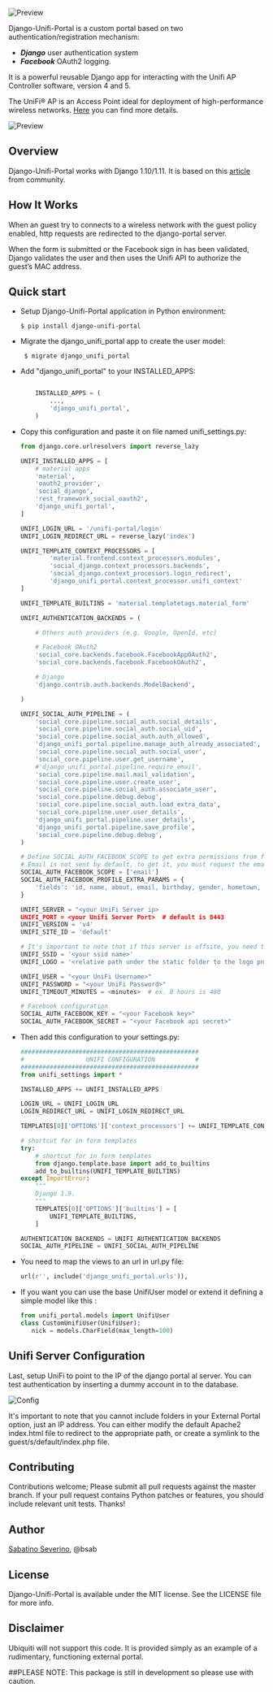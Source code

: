 ![Preview](logo-django-unifi.png)

Django-Unifi-Portal is a custom portal based on two authentication/registration mechanism:
- **_Django_** user authentication system
- **_Facebook_** OAuth2 logging. 

It is a powerful reusable Django app for interacting with the Unifi AP Controller software, version 4 and 5.

The UniFi® AP is an Access Point ideal for deployment of high-performance wireless networks. [Here](https://www.ubnt.com/unifi/unifi-ap/) you can find more details.

![Preview](screen/login_reg.png)

Overview
--------

Django-Unifi-Portal works with Django 1.10/1.11.
It is based on this [article](https://help.ubnt.com/hc/en-us/articles/204950374-UniFi-Custom-Portal-With-Individual-Usernames-and-Passwords-) from community.

How It Works
--------

When an guest try to connects to a wireless network with the guest policy enabled, http requests are redirected to the django-portal server.
 
When the form is submitted or the Facebook sign in has been validated, Django validates the user and then uses the Unifi API to authorize the guest’s MAC address.

Quick start
-----------

-  Setup Django-Unifi-Portal application in Python environment:


       $ pip install django-unifi-portal


-  Migrate the django_unifi_portal app to create the user model:


        $ migrate django_unifi_portal

-  Add "django_unifi_portal" to your INSTALLED\_APPS:

   ```python

       INSTALLED_APPS = (
           ...,
           'django_unifi_portal',
       )
   ```
   
- Copy this configuration and paste it on file named unifi_settings.py:

    ```python
    from django.core.urlresolvers import reverse_lazy
    
    UNIFI_INSTALLED_APPS = [
        # material apps
        'material',
        'oauth2_provider',
        'social_django',
        'rest_framework_social_oauth2',
        'django_unifi_portal',
    ]
    
    UNIFI_LOGIN_URL = '/unifi-portal/login'
    UNIFI_LOGIN_REDIRECT_URL = reverse_lazy('index')
    
    UNIFI_TEMPLATE_CONTEXT_PROCESSORS = [
            'material.frontend.context_processors.modules',
            'social_django.context_processors.backends',
            'social_django.context_processors.login_redirect',
            'django_unifi_portal.context_processor.unifi_context'
    ]
    
    UNIFI_TEMPLATE_BUILTINS = 'material.templatetags.material_form'
    
    UNIFI_AUTHENTICATION_BACKENDS = (
    
        # Others auth providers (e.g. Google, OpenId, etc)
    
        # Facebook OAuth2
        'social_core.backends.facebook.FacebookAppOAuth2',
        'social_core.backends.facebook.FacebookOAuth2',
    
        # Django
        'django.contrib.auth.backends.ModelBackend',
    
    )
    
    UNIFI_SOCIAL_AUTH_PIPELINE = (
        'social_core.pipeline.social_auth.social_details',
        'social_core.pipeline.social_auth.social_uid',
        'social_core.pipeline.social_auth.auth_allowed',
        'django_unifi_portal.pipeline.manage_auth_already_associated',
        'social_core.pipeline.social_auth.social_user',
        'social_core.pipeline.user.get_username',
        #'django_unifi_portal.pipeline.require_email',
        'social_core.pipeline.mail.mail_validation',
        'social_core.pipeline.user.create_user',
        'social_core.pipeline.social_auth.associate_user',
        'social_core.pipeline.debug.debug',
        'social_core.pipeline.social_auth.load_extra_data',
        'social_core.pipeline.user.user_details',
        'django_unifi_portal.pipeline.user_details',
        'django_unifi_portal.pipeline.save_profile',
        'social_core.pipeline.debug.debug',
    )
    
    # Define SOCIAL_AUTH_FACEBOOK_SCOPE to get extra permissions from facebook.
    # Email is not sent by default, to get it, you must request the email permission:
    SOCIAL_AUTH_FACEBOOK_SCOPE = ['email']
    SOCIAL_AUTH_FACEBOOK_PROFILE_EXTRA_PARAMS = {
        'fields': 'id, name, about, email, birthday, gender, hometown, languages'
    }
    
    UNIFI_SERVER = "<your UniFi Server ip>
    UNIFI_PORT = <your Unifi Server Port>  # default is 8443
    UNIFI_VERSION = 'v4'
    UNIFI_SITE_ID = 'default'
    
    # It's important to note that if this server is offsite, you need to have port 8443 forwarded through to it
    UNIFI_SSID = '<your ssid name>'
    UNIFI_LOGO = '<relative path under the static folder to the logo png>'
    
    UNIFI_USER = "<your UniFi Username>"
    UNIFI_PASSWORD = "<your UniFi Password>"
    UNIFI_TIMEOUT_MINUTES = <minutes>  # ex. 8 hours is 480
    
    # Facebook configuration
    SOCIAL_AUTH_FACEBOOK_KEY = "<your Facebook key>"
    SOCIAL_AUTH_FACEBOOK_SECRET = "<your Facebook api secret>"
    ```

- Then add this configuration to your settings.py:
    ```python
    #################################################
    #                 UNIFI CONFIGURATION           #
    #################################################
    from unifi_settings import *
    
    INSTALLED_APPS += UNIFI_INSTALLED_APPS
    
    LOGIN_URL = UNIFI_LOGIN_URL
    LOGIN_REDIRECT_URL = UNIFI_LOGIN_REDIRECT_URL
    
    TEMPLATES[0]['OPTIONS']['context_processors'] += UNIFI_TEMPLATE_CONTEXT_PROCESSORS
    
    # shortcut for in form templates
    try:
        # shortcut for in form templates
        from django.template.base import add_to_builtins
        add_to_builtins(UNIFI_TEMPLATE_BUILTINS)
    except ImportError:
        """
        Django 1.9.
        """
        TEMPLATES[0]['OPTIONS']['builtins'] = [
            UNIFI_TEMPLATE_BUILTINS,
        ]
    
    AUTHENTICATION_BACKENDS = UNIFI_AUTHENTICATION_BACKENDS
    SOCIAL_AUTH_PIPELINE = UNIFI_SOCIAL_AUTH_PIPELINE
    ```
    
- You need to map the views to an url in url.py file:

    ```python
    url(r'', include('django_unifi_portal.urls')),
    ```


-  If you want you can use the base UnifiUser model or extend it defining a simple model like this :

    ```python
    from unifi_portal.models import UnifiUser
    class CustomUnifiUser(UnifiUser):
       nick = models.CharField(max_length=100)

Unifi Server Configuration
--------

Last, setup UniFi to point to the IP of the django portal al server. You can test authentication by inserting a dummy account in to the database.

![Config](screen/unifi-dash.png)

It's important to note that you cannot include folders in your External Portal option, just an IP address.  You can either modify the default Apache2 index.html file to redirect to the appropriate path, or create a symlink to the guest/s/default/index.php file.

## Contributing

Contributions welcome; Please submit all pull requests against the master branch. If your pull request contains Python patches or features, you should include relevant unit tests.
Thanks!

## Author

[Sabatino Severino](https://about.me/the_sab), @bsab

## License

Django-Unifi-Portal is available under the MIT license. See the LICENSE file for more info.

## Disclaimer
Ubiquiti will not support this code.  It is provided simply as an example of a rudimentary, functioning external portal.

##PLEASE NOTE: This package is still in development so please use with caution.



